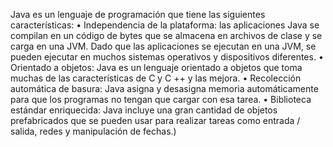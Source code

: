 Java es un lenguaje de programación que tiene las siguientes características:
• Independencia de la plataforma: las aplicaciones Java se compilan en un
código de bytes que se almacena en archivos de clase y se carga en una JVM.
Dado que las aplicaciones se ejecutan en una JVM, se pueden ejecutar en
muchos sistemas operativos y dispositivos diferentes.
• Orientado a objetos: Java es un lenguaje orientado a objetos que toma
muchas de las características de C y C ++ y las mejora.
• Recolección automática de basura: Java asigna y desasigna memoria
automáticamente para que los programas no tengan que cargar con esa tarea.
• Biblioteca estándar enriquecida: Java incluye una gran cantidad de objetos
prefabricados que se pueden usar para realizar tareas como entrada / salida,
redes y manipulación de fechas.)
